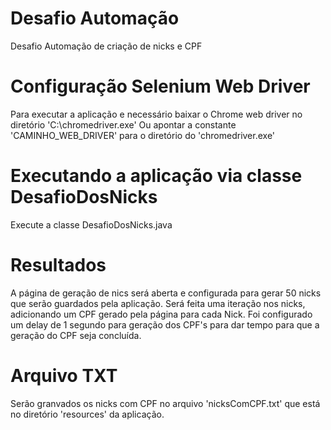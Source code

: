 # Desafio Automação
Desafio Automação de criação de nicks e CPF

# Configuração Selenium Web Driver
Para executar a aplicação e necessário baixar o Chrome web driver no diretório 'C:\chromedriver.exe'
Ou apontar a constante 'CAMINHO_WEB_DRIVER' para o diretório do 'chromedriver.exe'

# Executando a aplicação via classe DesafioDosNicks
Execute a classe DesafioDosNicks.java

# Resultados
A página de geração de nics será aberta e configurada para gerar 50 nicks que serão guardados pela aplicação. 
Será feita uma iteração nos nicks, adicionando um CPF gerado pela página para cada Nick. 
Foi configurado um delay de 1 segundo para geração dos CPF's para dar tempo para que a geração do CPF seja concluída.

# Arquivo TXT
Serão granvados os nicks com CPF no arquivo 'nicksComCPF.txt' que está no diretório 'resources' da aplicação. 